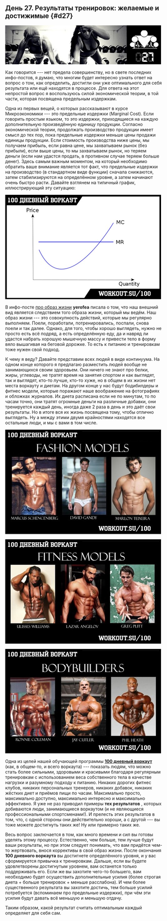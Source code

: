 ## День 27. Результаты тренировок: желаемые и достижимые {#d27}

![](src/img/27.jpg)

Как говорится --- нет предела совершенству, но в свете последних инфо-постов, я думаю, что многим будет интересно узнать ответ на вопрос о том, как определить, достигли они уже оптимального для себя результата или ещё находятся в процессе. Для ответа на этот непростой вопрос я воспользуюсь силой экономической теории, в той части, которая посвящена предельным издержкам. 

Одна из первых вещей, о которых рассказывают в курсе Микроэкономики --- это предельные издержки (Marginal Cost). Если говорить простым языком, то это издержки, приходящиеся на каждую дополнительную произведённую единицу продукции. Согласно экономической теории, продолжать производство продукции имеет смысл до тех пор, пока предельные издержки меньше цены продажи единицы продукции. Если стоимость производства ниже цены, мы получаем прибыль, если равна цене, мы захватываем рынок (без прибыли), если выше цены, то мы захватываем рынок, но теряем деньги (если нам удастся продать, в противном случае теряем больше денег). Здесь самым важным моментом, на который необходимо обратить ваше внимание является тот факт, что предельные издержки на производство (в стандартном виде функции) сначала снижаются, затем стабилизируются на определённом уровне, а затем начинают очень быстро расти. Давайте взглянем на типичный график, иллюстрирующий эту ситуацию: 

![](src/img/27-1.jpg)

В инфо-посте [про образ жизни](http://workout.su/forum_thread/3901) **yerofea** писала о том, что наш внешний вид является следствием того образа жизни, который мы ведём. Наш образ жизни --- это совокупность действий, которые мы регулярно выполняем. Поели, поработали, потренировались, поспали, снова поели и так далее. Однако, для того, чтобы хорошо выглядеть, нужно не просто есть всё подряд, а есть определённую еду, да и навряд ли удастся набрать хорошую мышечную массу и привести тело в форму вяло вышагивая на беговой дорожке. То есть к питанию и тренировкам тоже нужен свой подход. 

К чему я веду? Давайте представим всех людей в виде континуума. На одном конце которого я предлагаю разместить людей вообще не занимающихся своим здоровьем. Они ничего не знают про белки, жиры, углеводы, не тратят время на занятия спортом и как выглядят, так и выглядят, кто-то лучше, кто-то хуже, но в общем в их жизни нет места воркауту и диетам. На другом конце у нас будут бодибилдеры и фитнес модели, которые поражают наше воображение на фотографиях и обложках журналов. Их диета расписана если не по минутам, то по часам точно, они тратят огромные деньги на различные добавки, они тренируется каждый день, иногда даже 2 раза в день и это даёт свои результаты. Но в итоге вся их жизнь посвящена тому, чтобы отлично выглядеть. Ну а между этими двумя крайностями находятся все остальные люди, и мы с вами в том числе. 

![](src/img/27-2.jpg)

![](src/img/27-3.jpg)

![](src/img/27-4.jpg)

Одна из целей нашей обучающей программы **[100 дневный воркаут](http://workout.su/100)** (как, в общем-то, и всего воркаута) --- показать людям, что можно стать более сильными, здоровыми и красивыми благодаря регулярным тренировкам с использованием веса собственного тела в качестве нагрузки и разумному подходу к питанию. Никаких дорогих фитнес клубов, никаких персональных тренеров, никаких добавок, никаких жёстких диет и приёмов пищи по часам. Максимально просто, максимально доступно, максимально интересно и максимально эффективно. Я уже не раз приводил примеры **тех результатов** , которых добиваются люди, занимающиеся воркаутом (и не являющиеся профессиональными спортсменами!). И прелесть этих результатов в том, что, с одной стороны они действительно хороши, а с другой --- вы тоже можете достигнуть таких же! Ну или примерно таких же. 

Весь вопрос заключается в том, как много времени и сил вы готовы уделять этому процессу. Естественно, чем больше, тем лучше будут ваши результаты, но при этом следует понимать, что вам придётся чем-то жертвовать, внося коррективы в свой образ жизни. После окончания **100 дневного воркаута** вы достигнете определённого уровня, и у вас сформируется привычка к тренировкам. Дальше, если вы будете удовлетворены достигнутым уровнем, вам останется только поддерживать его. Если же вы захотите чего-то большего, вам необходимо будет осуществить дополнительные усилия (более строгая диета + больше тренировок + меньше расслабона). И чем более существенного результата вы захотите достичь, тем больше усилий потребуется (вспоминаем про предельные издержки), при чём эти усилия будут давать всё меньшую и меньшую отдачу. 

Таким образом, какой результат считать оптимальным каждый определяет для себя сам. 

